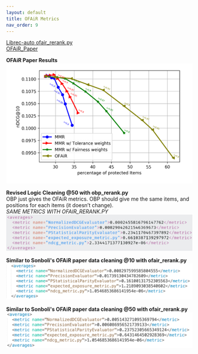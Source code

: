 ```yaml
---
layout: default
title: OFAiR Metrics
nav_order: 9
---
```

[Librec-auto ofair_rerank.py](https://github.com/that-recsys-lab/librec-auto/blob/master/librec_auto/core/cmd/rerank/ofair_rerank.py) <br />
[OFAiR_Paper](content/papers/OFAIR_Paper.pdf)

**OFAiR Paper Results** <br />
![OFAiR Results](content/ofair/ofair_ndcg.png)

**Revised Logic Cleaning @50 with obp_rerank.py** <br />
OBP just gives the OFAiR metrics. OBP should give me the same items, and positions for each items (it doesn’t change). <br />
*SAME METRICS WITH OFAIR_RERANK.PY*
![NDCG@10 Results](content/ofair/results_50.png)

**Similar to Sonboli's OFAiR paper data cleaning @10 with ofair_rerank.py** <br />
![N@10 Results](content/ofair/n_10.png)

**Similar to Sonboli's OFAiR paper data cleaning @50 with ofair_rerank.py** <br />
![N@50 Results](content/ofair/n_50.png)
